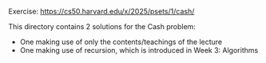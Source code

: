 Exercise: https://cs50.harvard.edu/x/2025/psets/1/cash/

This directory contains 2 solutions for the Cash problem:
* One making use of only the contents/teachings of the lecture
* One making use of recursion, which is introduced in Week 3: Algorithms
